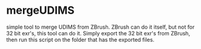 # mergeUDIMS
simple tool to merge UDIMS from ZBrush. ZBrush can do it itself, but not for 32 bit exr's, this tool can do it. Simply export the 32 bit exr's from ZBrush, then run this script on
the folder that has the exported files. 

